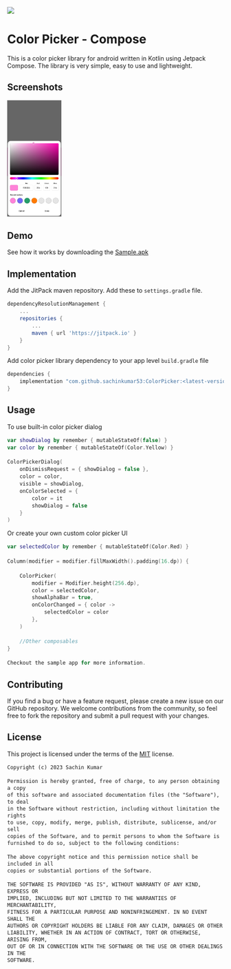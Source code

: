 
[![](https://jitpack.io/v/sachinkumar53/ColorPicker.svg)](https://jitpack.io/#sachinkumar53/ColorPicker)       
# Color Picker - Compose 
This is a color picker library for android written in Kotlin using Jetpack Compose. The library is very simple, easy to use and lightweight.

## Screenshots

<img src="screenshot/screenshot_1.jpg" alt="Screenshot" width="25%"/>

## Demo
See how it works by downloading the [Sample.apk](https://github.com/sachinkumar53/ColorPicker/raw/master/sample.apk)
## Implementation
Add the JitPack maven repository. Add these to `settings.gradle` file.

```gradle
dependencyResolutionManagement {
    ...
    repositories {
        ...
        maven { url 'https://jitpack.io' }
    }
}
```

Add color picker library dependency to your app level `build.gradle` file
```gradle
dependencies {
    implementation "com.github.sachinkumar53:ColorPicker:<latest-version>"
}
```
## Usage

To use built-in color picker dialog

```kotlin
var showDialog by remember { mutableStateOf(false) }
var color by remember { mutableStateOf(Color.Yellow) }

ColorPickerDialog(
    onDismissRequest = { showDialog = false },
    color = color,
    visible = showDialog,
    onColorSelected = {
        color = it
        showDialog = false
    }
)
```

Or create your own custom color picker UI

```kotlin
var selectedColor by remember { mutableStateOf(Color.Red) }

Column(modifier = modifier.fillMaxWidth().padding(16.dp)) {

    ColorPicker(
        modifier = Modifier.height(256.dp),
        color = selectedColor,
        showAlphaBar = true,
        onColorChanged = { color ->
            selectedColor = color
        },
    )

    //Other composables
}

Checkout the sample app for more information.
```
## Contributing

If you find a bug or have a feature request, please create a new issue on our GitHub repository. We welcome contributions from the community, so feel free to fork the repository and submit a pull request with your changes.

## License

This project is licensed under the terms of the [MIT](LICENSE) license.

```
Copyright (c) 2023 Sachin Kumar

Permission is hereby granted, free of charge, to any person obtaining a copy
of this software and associated documentation files (the "Software"), to deal
in the Software without restriction, including without limitation the rights
to use, copy, modify, merge, publish, distribute, sublicense, and/or sell
copies of the Software, and to permit persons to whom the Software is
furnished to do so, subject to the following conditions:

The above copyright notice and this permission notice shall be included in all
copies or substantial portions of the Software.

THE SOFTWARE IS PROVIDED "AS IS", WITHOUT WARRANTY OF ANY KIND, EXPRESS OR
IMPLIED, INCLUDING BUT NOT LIMITED TO THE WARRANTIES OF MERCHANTABILITY,
FITNESS FOR A PARTICULAR PURPOSE AND NONINFRINGEMENT. IN NO EVENT SHALL THE
AUTHORS OR COPYRIGHT HOLDERS BE LIABLE FOR ANY CLAIM, DAMAGES OR OTHER
LIABILITY, WHETHER IN AN ACTION OF CONTRACT, TORT OR OTHERWISE, ARISING FROM,
OUT OF OR IN CONNECTION WITH THE SOFTWARE OR THE USE OR OTHER DEALINGS IN THE
SOFTWARE.
```
